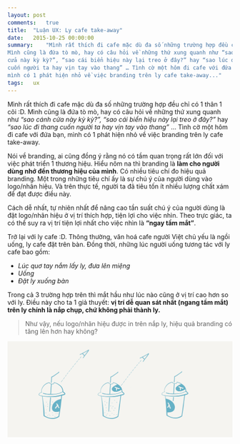 ```yaml
---
layout: post
comments:   true
title:  "Luận UX: Ly cafe take-away"
date:   2015-10-25 00:00:00
summary:    "Mình rất thích đi cafe mặc dù đa số những trường hợp đều chỉ có 1 thân 1 cõi :D.
Mình cũng là đứa tò mò, hay có câu hỏi về những thứ xung quanh như “sao cánh
cửa này kỳ kỳ?”, “sao cái biển hiệu này lại treo ở đây?” hay “sao lúc đi thang
cuốn người ta hay vịn tay vào thang” … Tình cờ một hôm đi cafe với đứa bạn,
mình có 1 phát hiện nhỏ về việc branding trên ly cafe take-away..."
tags:	ux
---
```


Mình rất thích đi cafe mặc dù đa số những trường hợp đều chỉ có 1 thân 1 cõi :D.
Mình cũng là đứa tò mò, hay có câu hỏi về những thứ xung quanh như *“sao cánh
cửa này kỳ kỳ?”, “sao cái biển hiệu này lại treo ở đây?”* hay *“sao lúc đi thang
cuốn người ta hay vịn tay vào thang”* … Tình cờ một hôm đi cafe với đứa bạn,
mình có 1 phát hiện nhỏ về việc branding trên ly cafe take-away.

Nói về branding, ai cũng đồng ý rằng nó có tầm quan trọng rất lớn đối với việc
phát triển 1 thương hiệu. Hiểu nôm na thì branding là **làm cho người dùng nhớ
đến thương hiệu của mình**. Có nhiều tiêu chí đo hiệu quả branding. Một trong
những tiêu chí ấy là sự chú ý của người dùng vào logo/nhãn hiệu. Và trên thực
tế, người ta đã tiêu tốn ít nhiều lượng chất xám để đạt được điều này.

Cách dễ nhất, tự nhiên nhất để nâng cao tần suất chú ý của người dùng là đặt
logo/nhãn hiệu ở vị trí thích hợp, tiện lợi cho việc nhìn. Theo trực giác, ta có
thể suy ra vị trí tiện lợi nhất cho việc nhìn là **“ngay tầm mắt”**.

Trở lại với ly cafe :D. Thông thường, văn hoá cafe người Việt chủ yếu là ngồi
uống, ly cafe đặt trên bàn. Đồng thời, những lúc người uống tương tác với ly
cafe bao gồm:

- *Lúc quơ tay nắm lấy ly, đưa lên miệng*
- *Uống*
- *Đặt ly xuống bàn*

Trong cả 3 trường hợp trên thì mắt hầu như lúc nào cũng ở vị trí cao hơn so với
ly. Điều này cho ta 1 giả thuyết: **vị trí dễ quan sát nhất (ngang tầm mắt) trên
ly chính là nắp chụp, chứ không phải thành ly.**

> Như vậy, nếu logo/nhãn hiệu được in trên nắp ly, hiệu quả branding có tăng lên
> hơn hay không?

<img src = "/assets/misc/ux_coffee.png">

